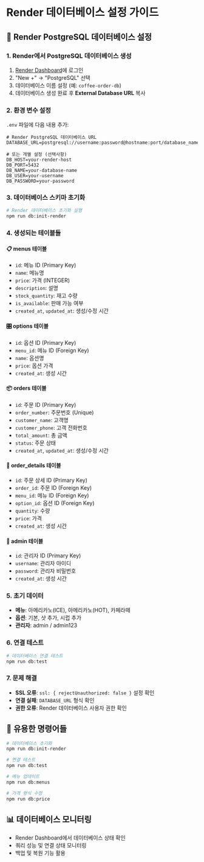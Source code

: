 # Render 데이터베이스 설정 가이드

## 🚀 Render PostgreSQL 데이터베이스 설정

### 1. Render에서 PostgreSQL 데이터베이스 생성
1. [Render Dashboard](https://dashboard.render.com)에 로그인
2. "New +" → "PostgreSQL" 선택
3. 데이터베이스 이름 설정 (예: `coffee-order-db`)
4. 데이터베이스 생성 완료 후 **External Database URL** 복사

### 2. 환경 변수 설정
`.env` 파일에 다음 내용 추가:

```env
# Render PostgreSQL 데이터베이스 URL
DATABASE_URL=postgresql://username:password@hostname:port/database_name

# 또는 개별 설정 (선택사항)
DB_HOST=your-render-host
DB_PORT=5432
DB_NAME=your-database-name
DB_USER=your-username
DB_PASSWORD=your-password
```

### 3. 데이터베이스 스키마 초기화
```bash
# Render 데이터베이스 초기화 실행
npm run db:init-render
```

### 4. 생성되는 테이블들

#### 📋 **menus** 테이블
- `id`: 메뉴 ID (Primary Key)
- `name`: 메뉴명
- `price`: 가격 (INTEGER)
- `description`: 설명
- `stock_quantity`: 재고 수량
- `is_available`: 판매 가능 여부
- `created_at`, `updated_at`: 생성/수정 시간

#### 🎛️ **options** 테이블
- `id`: 옵션 ID (Primary Key)
- `menu_id`: 메뉴 ID (Foreign Key)
- `name`: 옵션명
- `price`: 옵션 가격
- `created_at`: 생성 시간

#### 📦 **orders** 테이블
- `id`: 주문 ID (Primary Key)
- `order_number`: 주문번호 (Unique)
- `customer_name`: 고객명
- `customer_phone`: 고객 전화번호
- `total_amount`: 총 금액
- `status`: 주문 상태
- `created_at`, `updated_at`: 생성/수정 시간

#### 📝 **order_details** 테이블
- `id`: 주문 상세 ID (Primary Key)
- `order_id`: 주문 ID (Foreign Key)
- `menu_id`: 메뉴 ID (Foreign Key)
- `option_id`: 옵션 ID (Foreign Key)
- `quantity`: 수량
- `price`: 가격
- `created_at`: 생성 시간

#### 👤 **admin** 테이블
- `id`: 관리자 ID (Primary Key)
- `username`: 관리자 아이디
- `password`: 관리자 비밀번호
- `created_at`: 생성 시간

### 5. 초기 데이터
- **메뉴**: 아메리카노(ICE), 아메리카노(HOT), 카페라떼
- **옵션**: 기본, 샷 추가, 시럽 추가
- **관리자**: admin / admin123

### 6. 연결 테스트
```bash
# 데이터베이스 연결 테스트
npm run db:test
```

### 7. 문제 해결
- **SSL 오류**: `ssl: { rejectUnauthorized: false }` 설정 확인
- **연결 실패**: `DATABASE_URL` 형식 확인
- **권한 오류**: Render 데이터베이스 사용자 권한 확인

## 🔧 유용한 명령어들

```bash
# 데이터베이스 초기화
npm run db:init-render

# 연결 테스트
npm run db:test

# 메뉴 업데이트
npm run db:menus

# 가격 형식 수정
npm run db:price
```

## 📊 데이터베이스 모니터링
- Render Dashboard에서 데이터베이스 상태 확인
- 쿼리 성능 및 연결 상태 모니터링
- 백업 및 복원 기능 활용
